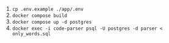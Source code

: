 1. `cp .env.example ./app/.env`
1. `docker compose build`
1. `docker compose up -d postgres`
1. `docker exec -i code-parser psql -U postgres -d parser < only_words.sql`
